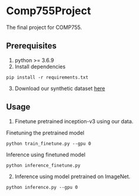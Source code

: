 # Comp755Project
The final project for COMP755. 

## Prerequisites
1. python >= 3.6.9
2. Install dependencies
```
pip install -r requirements.txt
```
3. Download our synthetic dataset [here](https://github.com/nrewkowski/COMP755FinalProject)

## Usage
1. Finetune pretrained inception-v3 using our data.

Finetuning the pretrained model
```
python train_finetune.py --gpu 0
```
Inference using finetuned model
```
python inference_finetune.py
```

2. Inference using model pretrained on ImageNet.
```
python inference.py --gpu 0
```
